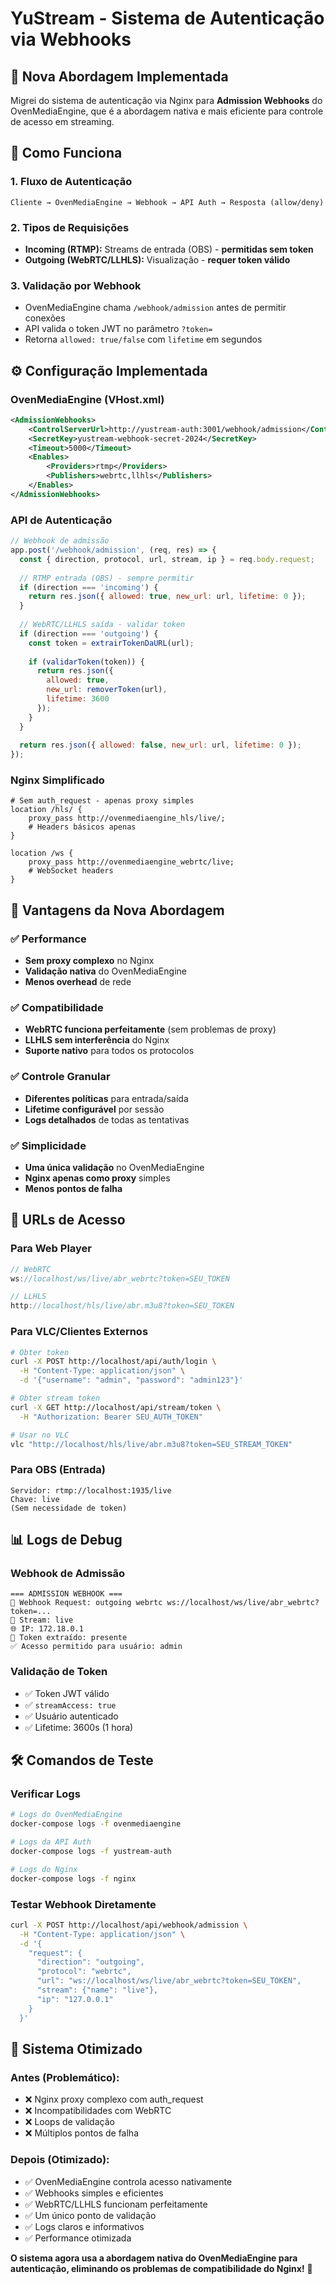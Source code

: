 # YuStream - Sistema de Autenticação via Webhooks

## 🎯 **Nova Abordagem Implementada**

Migrei do sistema de autenticação via Nginx para **Admission Webhooks** do OvenMediaEngine, que é a abordagem nativa e mais eficiente para controle de acesso em streaming.

## 🔧 **Como Funciona**

### **1. Fluxo de Autenticação**
```
Cliente → OvenMediaEngine → Webhook → API Auth → Resposta (allow/deny)
```

### **2. Tipos de Requisições**
- **Incoming (RTMP):** Streams de entrada (OBS) - **permitidas sem token**
- **Outgoing (WebRTC/LLHLS):** Visualização - **requer token válido**

### **3. Validação por Webhook**
- OvenMediaEngine chama `/webhook/admission` antes de permitir conexões
- API valida o token JWT no parâmetro `?token=`
- Retorna `allowed: true/false` com `lifetime` em segundos

## ⚙️ **Configuração Implementada**

### **OvenMediaEngine (VHost.xml)**
```xml
<AdmissionWebhooks>
    <ControlServerUrl>http://yustream-auth:3001/webhook/admission</ControlServerUrl>
    <SecretKey>yustream-webhook-secret-2024</SecretKey>
    <Timeout>5000</Timeout>
    <Enables>
        <Providers>rtmp</Providers>
        <Publishers>webrtc,llhls</Publishers>
    </Enables>
</AdmissionWebhooks>
```

### **API de Autenticação**
```javascript
// Webhook de admissão
app.post('/webhook/admission', (req, res) => {
  const { direction, protocol, url, stream, ip } = req.body.request;
  
  // RTMP entrada (OBS) - sempre permitir
  if (direction === 'incoming') {
    return res.json({ allowed: true, new_url: url, lifetime: 0 });
  }
  
  // WebRTC/LLHLS saída - validar token
  if (direction === 'outgoing') {
    const token = extrairTokenDaURL(url);
    
    if (validarToken(token)) {
      return res.json({ 
        allowed: true, 
        new_url: removerToken(url), 
        lifetime: 3600 
      });
    }
  }
  
  return res.json({ allowed: false, new_url: url, lifetime: 0 });
});
```

### **Nginx Simplificado**
```nginx
# Sem auth_request - apenas proxy simples
location /hls/ {
    proxy_pass http://ovenmediaengine_hls/live/;
    # Headers básicos apenas
}

location /ws {
    proxy_pass http://ovenmediaengine_webrtc/live;
    # WebSocket headers
}
```

## 🚀 **Vantagens da Nova Abordagem**

### ✅ **Performance**
- **Sem proxy complexo** no Nginx
- **Validação nativa** do OvenMediaEngine
- **Menos overhead** de rede

### ✅ **Compatibilidade**
- **WebRTC funciona perfeitamente** (sem problemas de proxy)
- **LLHLS sem interferência** do Nginx
- **Suporte nativo** para todos os protocolos

### ✅ **Controle Granular**
- **Diferentes políticas** para entrada/saída
- **Lifetime configurável** por sessão
- **Logs detalhados** de todas as tentativas

### ✅ **Simplicidade**
- **Uma única validação** no OvenMediaEngine
- **Nginx apenas como proxy** simples
- **Menos pontos de falha**

## 🔑 **URLs de Acesso**

### **Para Web Player**
```javascript
// WebRTC
ws://localhost/ws/live/abr_webrtc?token=SEU_TOKEN

// LLHLS  
http://localhost/hls/live/abr.m3u8?token=SEU_TOKEN
```

### **Para VLC/Clientes Externos**
```bash
# Obter token
curl -X POST http://localhost/api/auth/login \
  -H "Content-Type: application/json" \
  -d '{"username": "admin", "password": "admin123"}'

# Obter stream token
curl -X GET http://localhost/api/stream/token \
  -H "Authorization: Bearer SEU_AUTH_TOKEN"

# Usar no VLC
vlc "http://localhost/hls/live/abr.m3u8?token=SEU_STREAM_TOKEN"
```

### **Para OBS (Entrada)**
```
Servidor: rtmp://localhost:1935/live
Chave: live
(Sem necessidade de token)
```

## 📊 **Logs de Debug**

### **Webhook de Admissão**
```
=== ADMISSION WEBHOOK ===
📡 Webhook Request: outgoing webrtc ws://localhost/ws/live/abr_webrtc?token=...
🎥 Stream: live
🌐 IP: 172.18.0.1
🔑 Token extraído: presente
✅ Acesso permitido para usuário: admin
```

### **Validação de Token**
- ✅ Token JWT válido
- ✅ `streamAccess: true`
- ✅ Usuário autenticado
- ✅ Lifetime: 3600s (1 hora)

## 🛠️ **Comandos de Teste**

### **Verificar Logs**
```bash
# Logs do OvenMediaEngine
docker-compose logs -f ovenmediaengine

# Logs da API Auth
docker-compose logs -f yustream-auth

# Logs do Nginx
docker-compose logs -f nginx
```

### **Testar Webhook Diretamente**
```bash
curl -X POST http://localhost/api/webhook/admission \
  -H "Content-Type: application/json" \
  -d '{
    "request": {
      "direction": "outgoing",
      "protocol": "webrtc", 
      "url": "ws://localhost/ws/live/abr_webrtc?token=SEU_TOKEN",
      "stream": {"name": "live"},
      "ip": "127.0.0.1"
    }
  }'
```

## 🎉 **Sistema Otimizado**

### **Antes (Problemático):**
- ❌ Nginx proxy complexo com auth_request
- ❌ Incompatibilidades com WebRTC
- ❌ Loops de validação
- ❌ Múltiplos pontos de falha

### **Depois (Otimizado):**
- ✅ OvenMediaEngine controla acesso nativamente
- ✅ Webhooks simples e eficientes
- ✅ WebRTC/LLHLS funcionam perfeitamente
- ✅ Um único ponto de validação
- ✅ Logs claros e informativos
- ✅ Performance otimizada

**O sistema agora usa a abordagem nativa do OvenMediaEngine para autenticação, eliminando os problemas de compatibilidade do Nginx!** 🚀
